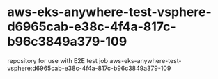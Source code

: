 # aws-eks-anywhere-test-vsphere-d6965cab-e38c-4f4a-817c-b96c3849a379-109
repository for use with E2E test job aws-eks-anywhere-test-vsphere:d6965cab-e38c-4f4a-817c-b96c3849a379-109
